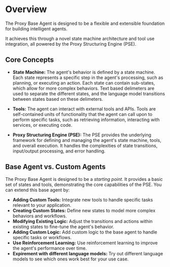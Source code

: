 # Overview

The Proxy Base Agent is designed to be a flexible and extensible foundation for building intelligent agents.

It achieves this through a novel state machine architecture and tool use integration, all powered by the Proxy Structuring Engine (PSE).

## Core Concepts

*   **State Machine:** The agent's behavior is defined by a state machine. Each state represents a specific step in the agent's processing, such as planning, or executing an action. Each state can contain sub-states, which allow for more complex behaviors. Text based delimeters are used to separate the different states, and the language model transitions between states based on these delimeters.

*   **Tools:** The agent can interact with external tools and APIs. Tools are self-contained units of functionality that the agent can call upon to perform specific tasks, such as retrieving information, interacting with services, or executing code.

*   **Proxy Structuring Engine (PSE):** The PSE provides the underlying framework for defining and managing the agent's state machine, tools, and overall execution. It handles the complexities of state transitions, input/output processing, and error handling.


## Base Agent vs. Custom Agents

The Proxy Base Agent is designed to be a *starting point*. It provides a basic set of states and tools, demonstrating the core capabilities of the PSE.  You can extend this base agent by:

*   **Adding Custom Tools:** Integrate new tools to handle specific tasks relevant to your application.
*   **Creating Custom States:** Define new states to model more complex behaviors and workflows.
*   **Modifying Existing Logic:** Adjust the transitions and actions within existing states to fine-tune the agent's behavior.
*   **Adding Custom Logic:** Add custom logic to the base agent to handle specific tasks or workflows.
*   **Use Reinforcement Learning:** Use reinforcement learning to improve the agent's performance over time.
*   **Expirement with different language models:** Try out different language models to see which ones work best for your use case.
